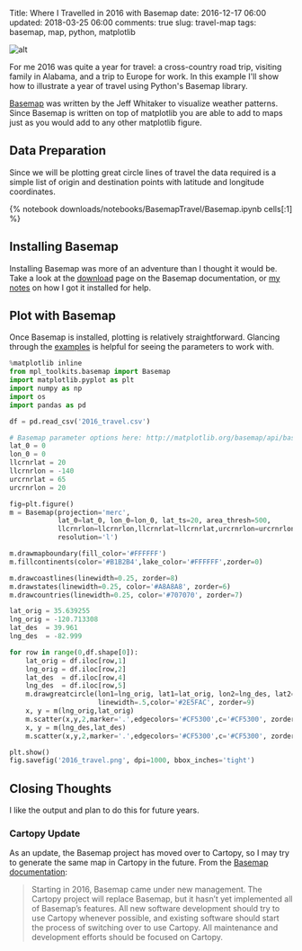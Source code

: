 Title: Where I Travelled in 2016 with Basemap
date: 2016-12-17 06:00
updated: 2018-03-25 06:00
comments: true
slug: travel-map
tags: basemap, map, python, matplotlib

![alt]({filename}/images/2016_travel.png)

<!-- PELICAN_BEGIN_SUMMARY -->

For me 2016 was quite a year for travel: a cross-country road trip, visiting family in Alabama, and a trip to Europe for work. In this example I'll show how to illustrate a year of travel using Python's Basemap library.

<!-- PELICAN_END_SUMMARY -->

[Basemap](https://matplotlib.org/basemap/users/intro.html#) was written by the Jeff Whitaker to visualize weather patterns. Since Basemap is written on top of matplotlib you are able to add to maps just as you would add to any other matplotlib figure.

## Data Preparation
Since we will be plotting great circle lines of travel the data required is a simple list of origin and destination points with latitude and longitude coordinates. 

{% notebook downloads/notebooks/BasemapTravel/Basemap.ipynb cells[:1] %}

## Installing Basemap
Installing Basemap was more of an adventure than I thought it would be. Take a look at the [download](https://matplotlib.org/basemap/users/download.html) page on the Basemap documentation, or [my notes](https://github.com/mkudija/Map-Tools/blob/master/README.md) on how I got it installed for help.

## Plot with Basemap
Once Basemap is installed, plotting is relatively straightforward. Glancing through the [examples](https://matplotlib.org/basemap/users/examples.html) is helpful for seeing the parameters to work with.

```python
%matplotlib inline
from mpl_toolkits.basemap import Basemap
import matplotlib.pyplot as plt
import numpy as np
import os
import pandas as pd

df = pd.read_csv('2016_travel.csv')

# Basemap parameter options here: http://matplotlib.org/basemap/api/basemap_api.html
lat_0 = 0
lon_0 = 0
llcrnrlat = 20
llcrnrlon = -140
urcrnrlat = 65
urcrnrlon = 20

fig=plt.figure()
m = Basemap(projection='merc', 
            lat_0=lat_0, lon_0=lon_0, lat_ts=20, area_thresh=500,
            llcrnrlon=llcrnrlon,llcrnrlat=llcrnrlat,urcrnrlon=urcrnrlon,urcrnrlat=urcrnrlat,
            resolution='l')

m.drawmapboundary(fill_color='#FFFFFF')
m.fillcontinents(color='#B1B2B4',lake_color='#FFFFFF',zorder=0)

m.drawcoastlines(linewidth=0.25, zorder=8)
m.drawstates(linewidth=0.25, color='#A8A8A8', zorder=6)
m.drawcountries(linewidth=0.25, color='#707070', zorder=7)

lat_orig = 35.639255
lng_orig = -120.713308
lat_des  = 39.961
lng_des  = -82.999

for row in range(0,df.shape[0]): 
    lat_orig = df.iloc[row,1]
    lng_orig = df.iloc[row,2]
    lat_des  = df.iloc[row,4]
    lng_des  = df.iloc[row,5]
    m.drawgreatcircle(lon1=lng_orig, lat1=lat_orig, lon2=lng_des, lat2=lat_des,
                      linewidth=.5,color='#2E5FAC', zorder=9)
    x, y = m(lng_orig,lat_orig)
    m.scatter(x,y,2,marker='.',edgecolors='#CF5300',c='#CF5300', zorder=10)
    x, y = m(lng_des,lat_des)
    m.scatter(x,y,2,marker='.',edgecolors='#CF5300',c='#CF5300', zorder=10)

plt.show()
fig.savefig('2016_travel.png', dpi=1000, bbox_inches='tight')
```

## Closing Thoughts
I like the output and plan to do this for future years. 

### Cartopy Update
As an update, the Basemap project has moved over to Cartopy, so I may try to generate the same map in Cartopy in the future. From the [Basemap documentation](https://matplotlib.org/basemap/users/intro.html#cartopy-new-management-and-eol-announcement):

> Starting in 2016, Basemap came under new management. The Cartopy project will replace Basemap, but it hasn’t yet implemented all of Basemap’s features. All new software development should try to use Cartopy whenever possible, and existing software should start the process of switching over to use Cartopy. All maintenance and development efforts should be focused on Cartopy.
